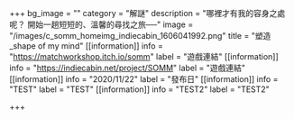 +++
bg_image = ""
category = "解謎"
description = "哪裡才有我的容身之處呢？ 開始一趟短短的、溫馨的尋找之旅──"
image = "/images/c_somm_homeimg_indiecabin_1606041992.png"
title = "塑造_shape of my mind"
[[information]]
info = "https://matchworkshop.itch.io/somm"
label = "遊戲連結"
[[information]]
info = "https://indiecabin.net/project/SOMM"
label = "遊戲連結"
[[information]]
info = "2020/11/22"
label = "發布日"
[[information]]
info = "TEST"
label = "TEST"
[[information]]
info = "TEST2"
label = "TEST2"

+++

